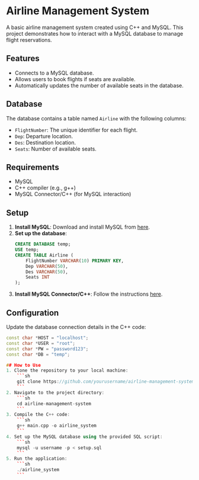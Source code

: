 # Airline Management System

A basic airline management system created using C++ and MySQL. This project demonstrates how to interact with a MySQL database to manage flight reservations.

## Features

- Connects to a MySQL database.
- Allows users to book flights if seats are available.
- Automatically updates the number of available seats in the database.

## Database

The database contains a table named `Airline` with the following columns:

- `FlightNumber`: The unique identifier for each flight.
- `Dep`: Departure location.
- `Des`: Destination location.
- `Seats`: Number of available seats.

## Requirements

- MySQL
- C++ compiler (e.g., g++)
- MySQL Connector/C++ (for MySQL interaction)

## Setup

1. **Install MySQL**: Download and install MySQL from [here](https://dev.mysql.com/downloads/mysql/).
2. **Set up the database**:
    ```sql
    CREATE DATABASE temp;
    USE temp;
    CREATE TABLE Airline (
        FlightNumber VARCHAR(10) PRIMARY KEY,
        Dep VARCHAR(50),
        Des VARCHAR(50),
        Seats INT
    );
    ```
3. **Install MySQL Connector/C++**: Follow the instructions [here](https://dev.mysql.com/downloads/connector/cpp/).

## Configuration

Update the database connection details in the C++ code:

```cpp
const char *HOST = "localhost";
const char *USER = "root";
const char *PW = "password123";
const char *DB = "temp";

## How to Use
1. Clone the repository to your local machine:
    ```sh
    git clone https://github.com/yourusername/airline-management-system.git
    ```
2. Navigate to the project directory:
    ```sh
    cd airline-management-system
    ```
3. Compile the C++ code:
    ```sh
    g++ main.cpp -o airline_system
    ```
4. Set up the MySQL database using the provided SQL script:
    ```sh
    mysql -u username -p < setup.sql
    ```
5. Run the application:
    ```sh
    ./airline_system
    ```
